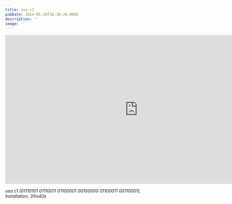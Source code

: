 ```yaml
---
title: usa c1
pubDate: 2014-05-28T16:30:39.000Z
description: ''
image: ''
---
```

<iframe src="https://player.vimeo.com/video/96698102?title=0&amp;byline=0&amp;portrait=0&amp;color=ffffff&amp;loop=1&amp;wmode=transparent" width="853" height="480" frameborder="0" webkitallowfullscreen="" mozallowfullscreen="" allowfullscreen=""></iframe>

_usa c1 (01110101 01110011 01100001 00100000 01100011 00110001), Installation, 31m40s_